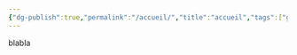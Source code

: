 ```yaml
---
{"dg-publish":true,"permalink":"/accueil/","title":"accueil","tags":["gardenEntry"]}
---
```


blabla